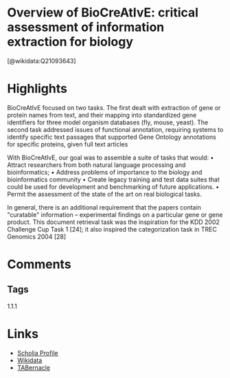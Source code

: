 
Overview of BioCreAtIvE: critical assessment of information extraction for biology
==================================================================================
  
  [@wikidata:Q21093643]  

# Highlights

 BioCreAtIvE focused on two tasks. The first dealt with extraction of gene or protein
names from text, and their mapping into standardized gene identifiers for three model organism
databases (fly, mouse, yeast). The second task addressed issues of functional annotation, requiring
systems to identify specific text passages that supported Gene Ontology annotations for specific
proteins, given full text articles


With BioCreAtIvE,
our goal was to assemble a suite of tasks that would:
• Attract researchers from both natural language processing and bioinformatics;
• Address problems of importance to the biology and bioinformatics community
• Create legacy training and test data suites that could be used for development and benchmarking of future
applications.
• Permit the assessment of the state of the art on real biological tasks.

In general, there is
an additional requirement that the papers contain "curatable" information – experimental findings on a particular
gene or gene product. This document retrieval task was the
inspiration for the KDD 2002 Challenge Cup Task 1 [24];
it also inspired the categorization task in TREC Genomics
2004 [28]

# Comments

## Tags
1.1.1 


# Links
  
 * [Scholia Profile](https://scholia.toolforge.org/work/Q21093643)  
 * [Wikidata](https://www.wikidata.org/wiki/Q21093643)  
 * [TABernacle](https://tabernacle.toolforge.org/?#/tab/manual/Q21093643/P921%3BP4510)  
